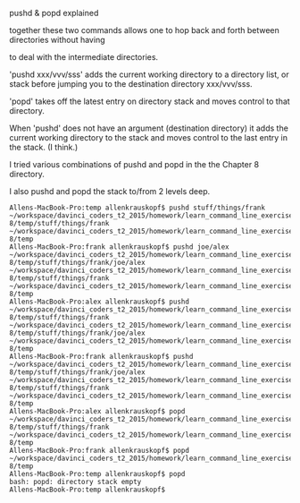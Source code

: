 
pushd & popd explained

together these two commands allows one to hop back and forth between directories without having

to deal with the intermediate directories.

'pushd  xxx/vvv/sss' adds the current working directory to a directory list, or stack before jumping you to the destination directory xxx/vvv/sss.
 
'popd' takes off the latest entry on directory stack and moves control to that directory.

 When 'pushd' does not have an argument (destination directory) it adds the current working directory to the stack and moves control to the last entry in the stack.   (I think.)
 
 
 
 I tried various combinations of pushd and popd in the the Chapter 8 directory.
 
 I also pushd and popd the stack to/from 2 levels deep.
 
    Allens-MacBook-Pro:temp allenkrauskopf$ pushd stuff/things/frank
    ~/workspace/davinci_coders_t2_2015/homework/learn_command_line_exercise/Chapter 8/temp/stuff/things/frank ~/workspace/davinci_coders_t2_2015/homework/learn_command_line_exercise/Chapter 8/temp
    Allens-MacBook-Pro:frank allenkrauskopf$ pushd joe/alex
    ~/workspace/davinci_coders_t2_2015/homework/learn_command_line_exercise/Chapter 8/temp/stuff/things/frank/joe/alex ~/workspace/davinci_coders_t2_2015/homework/learn_command_line_exercise/Chapter 8/temp/stuff/things/frank ~/workspace/davinci_coders_t2_2015/homework/learn_command_line_exercise/Chapter 8/temp
    Allens-MacBook-Pro:alex allenkrauskopf$ pushd
    ~/workspace/davinci_coders_t2_2015/homework/learn_command_line_exercise/Chapter 8/temp/stuff/things/frank ~/workspace/davinci_coders_t2_2015/homework/learn_command_line_exercise/Chapter 8/temp/stuff/things/frank/joe/alex ~/workspace/davinci_coders_t2_2015/homework/learn_command_line_exercise/Chapter 8/temp
    Allens-MacBook-Pro:frank allenkrauskopf$ pushd
    ~/workspace/davinci_coders_t2_2015/homework/learn_command_line_exercise/Chapter 8/temp/stuff/things/frank/joe/alex ~/workspace/davinci_coders_t2_2015/homework/learn_command_line_exercise/Chapter 8/temp/stuff/things/frank ~/workspace/davinci_coders_t2_2015/homework/learn_command_line_exercise/Chapter 8/temp
    Allens-MacBook-Pro:alex allenkrauskopf$ popd
    ~/workspace/davinci_coders_t2_2015/homework/learn_command_line_exercise/Chapter 8/temp/stuff/things/frank ~/workspace/davinci_coders_t2_2015/homework/learn_command_line_exercise/Chapter 8/temp
    Allens-MacBook-Pro:frank allenkrauskopf$ popd
    ~/workspace/davinci_coders_t2_2015/homework/learn_command_line_exercise/Chapter 8/temp
    Allens-MacBook-Pro:temp allenkrauskopf$ popd
    bash: popd: directory stack empty
    Allens-MacBook-Pro:temp allenkrauskopf$

 
    

